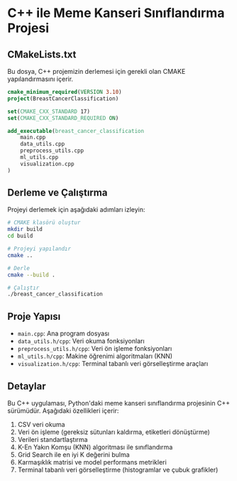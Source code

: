 # C++ ile Meme Kanseri Sınıflandırma Projesi

## CMakeLists.txt

Bu dosya, C++ projemizin derlemesi için gerekli olan CMAKE yapılandırmasını içerir.

```cmake
cmake_minimum_required(VERSION 3.10)
project(BreastCancerClassification)

set(CMAKE_CXX_STANDARD 17)
set(CMAKE_CXX_STANDARD_REQUIRED ON)

add_executable(breast_cancer_classification 
    main.cpp 
    data_utils.cpp 
    preprocess_utils.cpp
    ml_utils.cpp
    visualization.cpp
)
```

## Derleme ve Çalıştırma

Projeyi derlemek için aşağıdaki adımları izleyin:

```bash
# CMAKE klasörü oluştur
mkdir build
cd build

# Projeyi yapılandır
cmake ..

# Derle
cmake --build .

# Çalıştır
./breast_cancer_classification
```

## Proje Yapısı

- `main.cpp`: Ana program dosyası
- `data_utils.h/cpp`: Veri okuma fonksiyonları
- `preprocess_utils.h/cpp`: Veri ön işleme fonksiyonları
- `ml_utils.h/cpp`: Makine öğrenimi algoritmaları (KNN)
- `visualization.h/cpp`: Terminal tabanlı veri görselleştirme araçları

## Detaylar

Bu C++ uygulaması, Python'daki meme kanseri sınıflandırma projesinin C++ sürümüdür. Aşağıdaki özellikleri içerir:

1. CSV veri okuma
2. Veri ön işleme (gereksiz sütunları kaldırma, etiketleri dönüştürme)
3. Verileri standartlaştırma
4. K-En Yakın Komşu (KNN) algoritması ile sınıflandırma
5. Grid Search ile en iyi K değerini bulma
6. Karmaşıklık matrisi ve model performans metrikleri
7. Terminal tabanlı veri görselleştirme (histogramlar ve çubuk grafikler)
